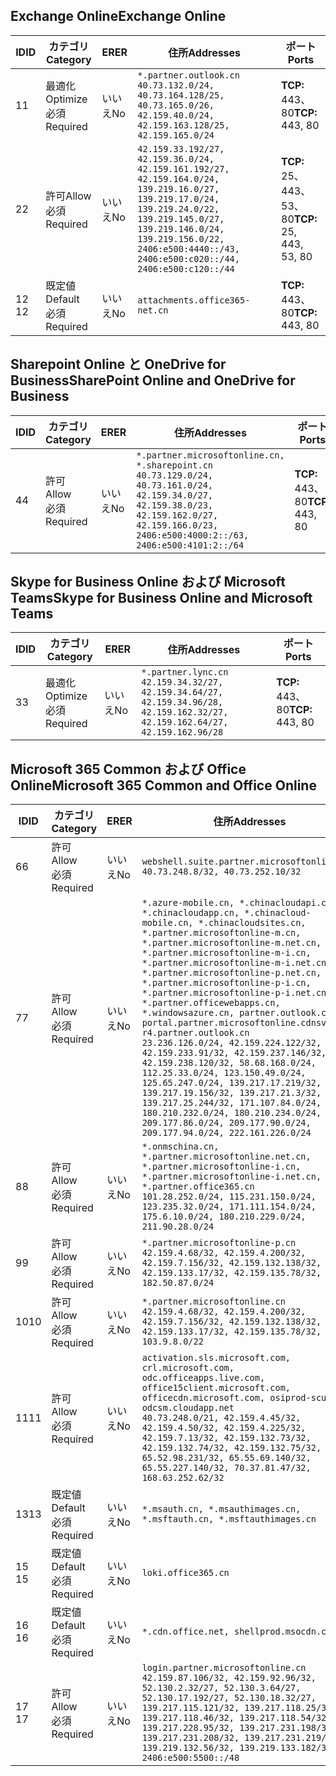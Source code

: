 <!--THIS FILE IS AUTOMATICALLY GENERATED. MANUAL CHANGES WILL BE OVERWRITTEN.-->
<!--Please contact the Office 365 Endpoints team with any questions.-->
<!--China endpoints version 2021032900-->
<!--File generated 2021-05-18 11:00:53.9210-->

## <a name="exchange-online"></a><span data-ttu-id="fb685-101">Exchange Online</span><span class="sxs-lookup"><span data-stu-id="fb685-101">Exchange Online</span></span>

<span data-ttu-id="fb685-102">ID</span><span class="sxs-lookup"><span data-stu-id="fb685-102">ID</span></span> | <span data-ttu-id="fb685-103">カテゴリ</span><span class="sxs-lookup"><span data-stu-id="fb685-103">Category</span></span> | <span data-ttu-id="fb685-104">ER</span><span class="sxs-lookup"><span data-stu-id="fb685-104">ER</span></span> | <span data-ttu-id="fb685-105">住所</span><span class="sxs-lookup"><span data-stu-id="fb685-105">Addresses</span></span> | <span data-ttu-id="fb685-106">ポート</span><span class="sxs-lookup"><span data-stu-id="fb685-106">Ports</span></span>
-- | -------------------- | -- | ---------------------------------------------------------------------------------------------------------------------------------------------------------------------------------------------------------------------------------------------- | ------------------------
<span data-ttu-id="fb685-107">1</span><span class="sxs-lookup"><span data-stu-id="fb685-107">1</span></span> | <span data-ttu-id="fb685-108">最適化</span><span class="sxs-lookup"><span data-stu-id="fb685-108">Optimize</span></span><BR><span data-ttu-id="fb685-109">必須</span><span class="sxs-lookup"><span data-stu-id="fb685-109">Required</span></span> | <span data-ttu-id="fb685-110">いいえ</span><span class="sxs-lookup"><span data-stu-id="fb685-110">No</span></span> | `*.partner.outlook.cn`<BR>`40.73.132.0/24, 40.73.164.128/25, 40.73.165.0/26, 42.159.40.0/24, 42.159.163.128/25, 42.159.165.0/24` | <span data-ttu-id="fb685-111">**TCP:** 443、80</span><span class="sxs-lookup"><span data-stu-id="fb685-111">**TCP:** 443, 80</span></span>
<span data-ttu-id="fb685-112">2</span><span class="sxs-lookup"><span data-stu-id="fb685-112">2</span></span> | <span data-ttu-id="fb685-113">許可</span><span class="sxs-lookup"><span data-stu-id="fb685-113">Allow</span></span><BR><span data-ttu-id="fb685-114">必須</span><span class="sxs-lookup"><span data-stu-id="fb685-114">Required</span></span> | <span data-ttu-id="fb685-115">いいえ</span><span class="sxs-lookup"><span data-stu-id="fb685-115">No</span></span> | `42.159.33.192/27, 42.159.36.0/24, 42.159.161.192/27, 42.159.164.0/24, 139.219.16.0/27, 139.219.17.0/24, 139.219.24.0/22, 139.219.145.0/27, 139.219.146.0/24, 139.219.156.0/22, 2406:e500:4440::/43, 2406:e500:c020::/44, 2406:e500:c120::/44` | <span data-ttu-id="fb685-116">**TCP:** 25、443、53、80</span><span class="sxs-lookup"><span data-stu-id="fb685-116">**TCP:** 25, 443, 53, 80</span></span>
<span data-ttu-id="fb685-117">12 </span><span class="sxs-lookup"><span data-stu-id="fb685-117">12</span></span> | <span data-ttu-id="fb685-118">既定値</span><span class="sxs-lookup"><span data-stu-id="fb685-118">Default</span></span><BR><span data-ttu-id="fb685-119">必須</span><span class="sxs-lookup"><span data-stu-id="fb685-119">Required</span></span> | <span data-ttu-id="fb685-120">いいえ</span><span class="sxs-lookup"><span data-stu-id="fb685-120">No</span></span> | `attachments.office365-net.cn` | <span data-ttu-id="fb685-121">**TCP:** 443、80</span><span class="sxs-lookup"><span data-stu-id="fb685-121">**TCP:** 443, 80</span></span>

## <a name="sharepoint-online-and-onedrive-for-business"></a><span data-ttu-id="fb685-122">Sharepoint Online と OneDrive for Business</span><span class="sxs-lookup"><span data-stu-id="fb685-122">SharePoint Online and OneDrive for Business</span></span>

<span data-ttu-id="fb685-123">ID</span><span class="sxs-lookup"><span data-stu-id="fb685-123">ID</span></span> | <span data-ttu-id="fb685-124">カテゴリ</span><span class="sxs-lookup"><span data-stu-id="fb685-124">Category</span></span> | <span data-ttu-id="fb685-125">ER</span><span class="sxs-lookup"><span data-stu-id="fb685-125">ER</span></span> | <span data-ttu-id="fb685-126">住所</span><span class="sxs-lookup"><span data-stu-id="fb685-126">Addresses</span></span> | <span data-ttu-id="fb685-127">ポート</span><span class="sxs-lookup"><span data-stu-id="fb685-127">Ports</span></span>
-- | ----------------- | -- | --------------------------------------------------------------------------------------------------------------------------------------------------------------------------------------------------- | ----------------
<span data-ttu-id="fb685-128">4</span><span class="sxs-lookup"><span data-stu-id="fb685-128">4</span></span> | <span data-ttu-id="fb685-129">許可</span><span class="sxs-lookup"><span data-stu-id="fb685-129">Allow</span></span><BR><span data-ttu-id="fb685-130">必須</span><span class="sxs-lookup"><span data-stu-id="fb685-130">Required</span></span> | <span data-ttu-id="fb685-131">いいえ</span><span class="sxs-lookup"><span data-stu-id="fb685-131">No</span></span> | `*.partner.microsoftonline.cn, *.sharepoint.cn`<BR>`40.73.129.0/24, 40.73.161.0/24, 42.159.34.0/27, 42.159.38.0/23, 42.159.162.0/27, 42.159.166.0/23, 2406:e500:4000:2::/63, 2406:e500:4101:2::/64` | <span data-ttu-id="fb685-132">**TCP:** 443、80</span><span class="sxs-lookup"><span data-stu-id="fb685-132">**TCP:** 443, 80</span></span>

## <a name="skype-for-business-online-and-microsoft-teams"></a><span data-ttu-id="fb685-133">Skype for Business Online および Microsoft Teams</span><span class="sxs-lookup"><span data-stu-id="fb685-133">Skype for Business Online and Microsoft Teams</span></span>

<span data-ttu-id="fb685-134">ID</span><span class="sxs-lookup"><span data-stu-id="fb685-134">ID</span></span> | <span data-ttu-id="fb685-135">カテゴリ</span><span class="sxs-lookup"><span data-stu-id="fb685-135">Category</span></span> | <span data-ttu-id="fb685-136">ER</span><span class="sxs-lookup"><span data-stu-id="fb685-136">ER</span></span> | <span data-ttu-id="fb685-137">住所</span><span class="sxs-lookup"><span data-stu-id="fb685-137">Addresses</span></span> | <span data-ttu-id="fb685-138">ポート</span><span class="sxs-lookup"><span data-stu-id="fb685-138">Ports</span></span>
-- | -------------------- | -- | -------------------------------------------------------------------------------------------------------------------------------- | ----------------
<span data-ttu-id="fb685-139">3</span><span class="sxs-lookup"><span data-stu-id="fb685-139">3</span></span> | <span data-ttu-id="fb685-140">最適化</span><span class="sxs-lookup"><span data-stu-id="fb685-140">Optimize</span></span><BR><span data-ttu-id="fb685-141">必須</span><span class="sxs-lookup"><span data-stu-id="fb685-141">Required</span></span> | <span data-ttu-id="fb685-142">いいえ</span><span class="sxs-lookup"><span data-stu-id="fb685-142">No</span></span> | `*.partner.lync.cn`<BR>`42.159.34.32/27, 42.159.34.64/27, 42.159.34.96/28, 42.159.162.32/27, 42.159.162.64/27, 42.159.162.96/28` | <span data-ttu-id="fb685-143">**TCP:** 443、80</span><span class="sxs-lookup"><span data-stu-id="fb685-143">**TCP:** 443, 80</span></span>

## <a name="microsoft-365-common-and-office-online"></a><span data-ttu-id="fb685-144">Microsoft 365 Common および Office Online</span><span class="sxs-lookup"><span data-stu-id="fb685-144">Microsoft 365 Common and Office Online</span></span>

<span data-ttu-id="fb685-145">ID</span><span class="sxs-lookup"><span data-stu-id="fb685-145">ID</span></span> | <span data-ttu-id="fb685-146">カテゴリ</span><span class="sxs-lookup"><span data-stu-id="fb685-146">Category</span></span> | <span data-ttu-id="fb685-147">ER</span><span class="sxs-lookup"><span data-stu-id="fb685-147">ER</span></span> | <span data-ttu-id="fb685-148">住所</span><span class="sxs-lookup"><span data-stu-id="fb685-148">Addresses</span></span> | <span data-ttu-id="fb685-149">ポート</span><span class="sxs-lookup"><span data-stu-id="fb685-149">Ports</span></span>
-- | ------------------- | -- | ---------------------------------------------------------------------------------------------------------------------------------------------------------------------------------------------------------------------------------------------------------------------------------------------------------------------------------------------------------------------------------------------------------------------------------------------------------------------------------------------------------------------------------------------------------------------------------------------------------------------------------------------------------------------------------------------------------------------------------------------------------------------------------------------------------------------------------------------------------------------------- | ----------------
<span data-ttu-id="fb685-150">6</span><span class="sxs-lookup"><span data-stu-id="fb685-150">6</span></span> | <span data-ttu-id="fb685-151">許可</span><span class="sxs-lookup"><span data-stu-id="fb685-151">Allow</span></span><BR><span data-ttu-id="fb685-152">必須</span><span class="sxs-lookup"><span data-stu-id="fb685-152">Required</span></span> | <span data-ttu-id="fb685-153">いいえ</span><span class="sxs-lookup"><span data-stu-id="fb685-153">No</span></span> | `webshell.suite.partner.microsoftonline.cn`<BR>`40.73.248.8/32, 40.73.252.10/32` | <span data-ttu-id="fb685-154">**TCP:** 443、80</span><span class="sxs-lookup"><span data-stu-id="fb685-154">**TCP:** 443, 80</span></span>
<span data-ttu-id="fb685-155">7</span><span class="sxs-lookup"><span data-stu-id="fb685-155">7</span></span> | <span data-ttu-id="fb685-156">許可</span><span class="sxs-lookup"><span data-stu-id="fb685-156">Allow</span></span><BR><span data-ttu-id="fb685-157">必須</span><span class="sxs-lookup"><span data-stu-id="fb685-157">Required</span></span> | <span data-ttu-id="fb685-158">いいえ</span><span class="sxs-lookup"><span data-stu-id="fb685-158">No</span></span> | `*.azure-mobile.cn, *.chinacloudapi.cn, *.chinacloudapp.cn, *.chinacloud-mobile.cn, *.chinacloudsites.cn, *.partner.microsoftonline-m.cn, *.partner.microsoftonline-m.net.cn, *.partner.microsoftonline-m-i.cn, *.partner.microsoftonline-m-i.net.cn, *.partner.microsoftonline-p.net.cn, *.partner.microsoftonline-p-i.cn, *.partner.microsoftonline-p-i.net.cn, *.partner.officewebapps.cn, *.windowsazure.cn, partner.outlook.cn, portal.partner.microsoftonline.cdnsvc.com, r4.partner.outlook.cn`<BR>`23.236.126.0/24, 42.159.224.122/32, 42.159.233.91/32, 42.159.237.146/32, 42.159.238.120/32, 58.68.168.0/24, 112.25.33.0/24, 123.150.49.0/24, 125.65.247.0/24, 139.217.17.219/32, 139.217.19.156/32, 139.217.21.3/32, 139.217.25.244/32, 171.107.84.0/24, 180.210.232.0/24, 180.210.234.0/24, 209.177.86.0/24, 209.177.90.0/24, 209.177.94.0/24, 222.161.226.0/24` | <span data-ttu-id="fb685-159">**TCP:** 443、80</span><span class="sxs-lookup"><span data-stu-id="fb685-159">**TCP:** 443, 80</span></span>
<span data-ttu-id="fb685-160">8</span><span class="sxs-lookup"><span data-stu-id="fb685-160">8</span></span> | <span data-ttu-id="fb685-161">許可</span><span class="sxs-lookup"><span data-stu-id="fb685-161">Allow</span></span><BR><span data-ttu-id="fb685-162">必須</span><span class="sxs-lookup"><span data-stu-id="fb685-162">Required</span></span> | <span data-ttu-id="fb685-163">いいえ</span><span class="sxs-lookup"><span data-stu-id="fb685-163">No</span></span> | `*.onmschina.cn, *.partner.microsoftonline.net.cn, *.partner.microsoftonline-i.cn, *.partner.microsoftonline-i.net.cn, *.partner.office365.cn`<BR>`101.28.252.0/24, 115.231.150.0/24, 123.235.32.0/24, 171.111.154.0/24, 175.6.10.0/24, 180.210.229.0/24, 211.90.28.0/24` | <span data-ttu-id="fb685-164">**TCP:** 443、80</span><span class="sxs-lookup"><span data-stu-id="fb685-164">**TCP:** 443, 80</span></span>
<span data-ttu-id="fb685-165">9</span><span class="sxs-lookup"><span data-stu-id="fb685-165">9</span></span> | <span data-ttu-id="fb685-166">許可</span><span class="sxs-lookup"><span data-stu-id="fb685-166">Allow</span></span><BR><span data-ttu-id="fb685-167">必須</span><span class="sxs-lookup"><span data-stu-id="fb685-167">Required</span></span> | <span data-ttu-id="fb685-168">いいえ</span><span class="sxs-lookup"><span data-stu-id="fb685-168">No</span></span> | `*.partner.microsoftonline-p.cn`<BR>`42.159.4.68/32, 42.159.4.200/32, 42.159.7.156/32, 42.159.132.138/32, 42.159.133.17/32, 42.159.135.78/32, 182.50.87.0/24` | <span data-ttu-id="fb685-169">**TCP:** 443、80</span><span class="sxs-lookup"><span data-stu-id="fb685-169">**TCP:** 443, 80</span></span>
<span data-ttu-id="fb685-170">10</span><span class="sxs-lookup"><span data-stu-id="fb685-170">10</span></span> | <span data-ttu-id="fb685-171">許可</span><span class="sxs-lookup"><span data-stu-id="fb685-171">Allow</span></span><BR><span data-ttu-id="fb685-172">必須</span><span class="sxs-lookup"><span data-stu-id="fb685-172">Required</span></span> | <span data-ttu-id="fb685-173">いいえ</span><span class="sxs-lookup"><span data-stu-id="fb685-173">No</span></span> | `*.partner.microsoftonline.cn`<BR>`42.159.4.68/32, 42.159.4.200/32, 42.159.7.156/32, 42.159.132.138/32, 42.159.133.17/32, 42.159.135.78/32, 103.9.8.0/22` | <span data-ttu-id="fb685-174">**TCP:** 443、80</span><span class="sxs-lookup"><span data-stu-id="fb685-174">**TCP:** 443, 80</span></span>
<span data-ttu-id="fb685-175">11</span><span class="sxs-lookup"><span data-stu-id="fb685-175">11</span></span> | <span data-ttu-id="fb685-176">許可</span><span class="sxs-lookup"><span data-stu-id="fb685-176">Allow</span></span><BR><span data-ttu-id="fb685-177">必須</span><span class="sxs-lookup"><span data-stu-id="fb685-177">Required</span></span> | <span data-ttu-id="fb685-178">いいえ</span><span class="sxs-lookup"><span data-stu-id="fb685-178">No</span></span> | `activation.sls.microsoft.com, crl.microsoft.com, odc.officeapps.live.com, office15client.microsoft.com, officecdn.microsoft.com, osiprod-scus01-odcsm.cloudapp.net`<BR>`40.73.248.0/21, 42.159.4.45/32, 42.159.4.50/32, 42.159.4.225/32, 42.159.7.13/32, 42.159.132.73/32, 42.159.132.74/32, 42.159.132.75/32, 65.52.98.231/32, 65.55.69.140/32, 65.55.227.140/32, 70.37.81.47/32, 168.63.252.62/32` | <span data-ttu-id="fb685-179">**TCP:** 443、80</span><span class="sxs-lookup"><span data-stu-id="fb685-179">**TCP:** 443, 80</span></span>
<span data-ttu-id="fb685-180">13</span><span class="sxs-lookup"><span data-stu-id="fb685-180">13</span></span> | <span data-ttu-id="fb685-181">既定値</span><span class="sxs-lookup"><span data-stu-id="fb685-181">Default</span></span><BR><span data-ttu-id="fb685-182">必須</span><span class="sxs-lookup"><span data-stu-id="fb685-182">Required</span></span> | <span data-ttu-id="fb685-183">いいえ</span><span class="sxs-lookup"><span data-stu-id="fb685-183">No</span></span> | `*.msauth.cn, *.msauthimages.cn, *.msftauth.cn, *.msftauthimages.cn` | <span data-ttu-id="fb685-184">**TCP:** 443、80</span><span class="sxs-lookup"><span data-stu-id="fb685-184">**TCP:** 443, 80</span></span>
<span data-ttu-id="fb685-185">15 </span><span class="sxs-lookup"><span data-stu-id="fb685-185">15</span></span> | <span data-ttu-id="fb685-186">既定値</span><span class="sxs-lookup"><span data-stu-id="fb685-186">Default</span></span><BR><span data-ttu-id="fb685-187">必須</span><span class="sxs-lookup"><span data-stu-id="fb685-187">Required</span></span> | <span data-ttu-id="fb685-188">いいえ</span><span class="sxs-lookup"><span data-stu-id="fb685-188">No</span></span> | `loki.office365.cn` | <span data-ttu-id="fb685-189">**TCP:** 443</span><span class="sxs-lookup"><span data-stu-id="fb685-189">**TCP:** 443</span></span>
<span data-ttu-id="fb685-190">16 </span><span class="sxs-lookup"><span data-stu-id="fb685-190">16</span></span> | <span data-ttu-id="fb685-191">既定値</span><span class="sxs-lookup"><span data-stu-id="fb685-191">Default</span></span><BR><span data-ttu-id="fb685-192">必須</span><span class="sxs-lookup"><span data-stu-id="fb685-192">Required</span></span> | <span data-ttu-id="fb685-193">いいえ</span><span class="sxs-lookup"><span data-stu-id="fb685-193">No</span></span> | `*.cdn.office.net, shellprod.msocdn.com` | <span data-ttu-id="fb685-194">**TCP:** 443</span><span class="sxs-lookup"><span data-stu-id="fb685-194">**TCP:** 443</span></span>
<span data-ttu-id="fb685-195">17 </span><span class="sxs-lookup"><span data-stu-id="fb685-195">17</span></span> | <span data-ttu-id="fb685-196">許可</span><span class="sxs-lookup"><span data-stu-id="fb685-196">Allow</span></span><BR><span data-ttu-id="fb685-197">必須</span><span class="sxs-lookup"><span data-stu-id="fb685-197">Required</span></span> | <span data-ttu-id="fb685-198">いいえ</span><span class="sxs-lookup"><span data-stu-id="fb685-198">No</span></span> | `login.partner.microsoftonline.cn`<BR>`42.159.87.106/32, 42.159.92.96/32, 52.130.2.32/27, 52.130.3.64/27, 52.130.17.192/27, 52.130.18.32/27, 139.217.115.121/32, 139.217.118.25/32, 139.217.118.46/32, 139.217.118.54/32, 139.217.228.95/32, 139.217.231.198/32, 139.217.231.208/32, 139.217.231.219/32, 139.219.132.56/32, 139.219.133.182/32, 2406:e500:5500::/48` | <span data-ttu-id="fb685-199">**TCP:** 443、80</span><span class="sxs-lookup"><span data-stu-id="fb685-199">**TCP:** 443, 80</span></span>
